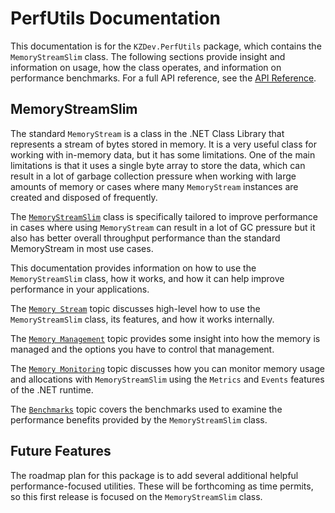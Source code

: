 # PerfUtils Documentation

This documentation is for the `KZDev.PerfUtils` package, which contains the `MemoryStreamSlim` class. The following sections provide insight and information on usage, how the class operates, and information on performance benchmarks. For a full API reference, see the [API Reference](/api/KZDev.PerfUtils.html).

## MemoryStreamSlim

The standard `MemoryStream` is a class in the .NET Class Library that represents a stream of bytes stored in memory. It is a very useful class for working with in-memory data, but it has some limitations. One of the main limitations is that it uses a single byte array to store the data, which can result in a lot of garbage collection pressure when working with large amounts of memory or cases where many `MemoryStream` instances are created and disposed of frequently.

The [`MemoryStreamSlim`](/api/KZDev.PerfUtils.MemoryStreamSlim.html) class is specifically tailored to improve performance in cases where using `MemoryStream` can result in a lot of GC pressure but it also has better overall throughput performance than the standard MemoryStream in most use cases.

This documentation provides information on how to use the `MemoryStreamSlim` class, how it works, and how it can help improve performance in your applications.

The [`Memory Stream`](./memorystreamslim.md) topic discusses high-level how to use the `MemoryStreamSlim` class, its features, and how it works internally.

The [`Memory Management`](./memory-management.md) topic provides some insight into how the memory is managed and the options you have to control that management.

The [`Memory Monitoring`](./memory-monitoring.md) topic discusses how you can monitor memory usage and allocations with `MemoryStreamSlim` using the `Metrics` and `Events` features of the .NET runtime.

The [`Benchmarks`](./benchmarks.md) topic covers the benchmarks used to examine the performance benefits provided by the `MemoryStreamSlim` class.

## Future Features

The roadmap plan for this package is to add several additional helpful performance-focused utilities. These will be forthcoming as time permits, so this first release is focused on the `MemoryStreamSlim` class.
